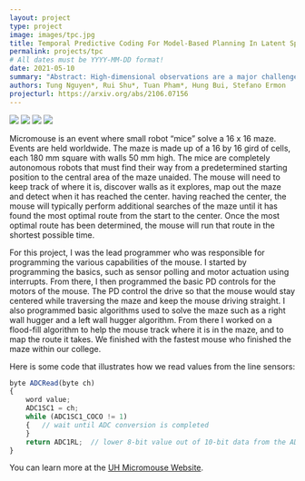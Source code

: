 ```yaml
---
layout: project
type: project
image: images/tpc.jpg
title: Temporal Predictive Coding For Model-Based Planning In Latent Space
permalink: projects/tpc
# All dates must be YYYY-MM-DD format!
date: 2021-05-10
summary: "Abstract: High-dimensional observations are a major challenge in the application of model-based reinforcement learning (MBRL) to real-world environments. To handle high-dimensional sensory inputs, existing approaches use representation learning to map high-dimensional observations into a lower-dimensional latent space that is more amenable to dynamics estimation and planning. In this work, we present an information-theoretic approach that employs temporal predictive coding to encode elements in the environment that can be predicted across time. Since this approach focuses on encoding temporally-predictable information, we implicitly prioritize the encoding of task-relevant components over nuisance information within the environment that are provably task-irrelevant. By learning this representation in conjunction with a recurrent state space model, we can then perform planning in latent space. We evaluate our model on a challenging modification of standard DMControl tasks where the background is replaced with natural videos that contain complex but irrelevant information to the planning task. Our experiments show that our model is superior to existing methods in the challenging complex-background setting while remaining competitive with current state-of-the-art models in the standard setting."
authors: Tung Nguyen*, Rui Shu*, Tuan Pham*, Hung Bui, Stefano Ermon
projecturl: https://arxiv.org/abs/2106.07156
---
```


<div class="ui small rounded images">
  <img class="ui image" src="../images/micromouse-robot.png">
  <img class="ui image" src="../images/micromouse-robot-2.jpg">
  <img class="ui image" src="../images/micromouse.jpg">
  <img class="ui image" src="../images/micromouse-circuit.png">
</div>

Micromouse is an event where small robot “mice” solve a 16 x 16 maze.  Events are held worldwide.  The maze is made up of a 16 by 16 gird of cells, each 180 mm square with walls 50 mm high.  The mice are completely autonomous robots that must find their way from a predetermined starting position to the central area of the maze unaided.  The mouse will need to keep track of where it is, discover walls as it explores, map out the maze and detect when it has reached the center.  having reached the center, the mouse will typically perform additional searches of the maze until it has found the most optimal route from the start to the center.  Once the most optimal route has been determined, the mouse will run that route in the shortest possible time.

For this project, I was the lead programmer who was responsible for programming the various capabilities of the mouse.  I started by programming the basics, such as sensor polling and motor actuation using interrupts.  From there, I then programmed the basic PD controls for the motors of the mouse.  The PD control the drive so that the mouse would stay centered while traversing the maze and keep the mouse driving straight.  I also programmed basic algorithms used to solve the maze such as a right wall hugger and a left wall hugger algorithm.  From there I worked on a flood-fill algorithm to help the mouse track where it is in the maze, and to map the route it takes.  We finished with the fastest mouse who finished the maze within our college.

Here is some code that illustrates how we read values from the line sensors:

```js
byte ADCRead(byte ch)
{
    word value;
    ADC1SC1 = ch;
    while (ADC1SC1_COCO != 1)
    {   // wait until ADC conversion is completed   
    }
    return ADC1RL;  // lower 8-bit value out of 10-bit data from the ADC
}
```

You can learn more at the [UH Micromouse Website](http://www-ee.eng.hawaii.edu/~mmouse/about.html).



